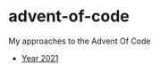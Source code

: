 # advent-of-code

My approaches to the Advent Of Code

* [Year 2021](https://github.com/Antonio-Laguna/advent-of-code/tree/2021)
